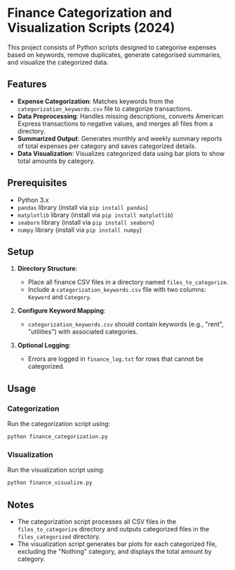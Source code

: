 # Finance Categorization and Visualization Scripts (2024)

This project consists of Python scripts designed to categorise expenses based on keywords, remove duplicates, generate categorised summaries, and visualize the categorized data.

## Features

- **Expense Categorization**: Matches keywords from the `categorization_keywords.csv` file to categorize transactions.
- **Data Preprocessing**: Handles missing descriptions, converts American Express transactions to negative values, and merges all files from a directory.
- **Summarized Output**: Generates monthly and weekly summary reports of total expenses per category and saves categorized details.
- **Data Visualization**: Visualizes categorized data using bar plots to show total amounts by category.

## Prerequisites

- Python 3.x
- `pandas` library (install via `pip install pandas`)
- `matplotlib` library (install via `pip install matplotlib`)
- `seaborn` library (install via `pip install seaborn`)
- `numpy` library (install via `pip install numpy`)

## Setup

1. **Directory Structure**:
   - Place all finance CSV files in a directory named `files_to_categorize`.
   - Include a `categorization_keywords.csv` file with two columns: `Keyword` and `Category`.

2. **Configure Keyword Mapping**:
   - `categorization_keywords.csv` should contain keywords (e.g., "rent", "utilities") with associated categories.

3. **Optional Logging**:
   - Errors are logged in `finance_log.txt` for rows that cannot be categorized.

## Usage

### Categorization

Run the categorization script using:

```bash
python finance_categorization.py
```

### Visualization

Run the visualization script using:

```bash
python finance_visualize.py
```

## Notes

- The categorization script processes all CSV files in the `files_to_categorize` directory and outputs categorized files in the `files_categorized` directory.
- The visualization script generates bar plots for each categorized file, excluding the "Nothing" category, and displays the total amount by category.
